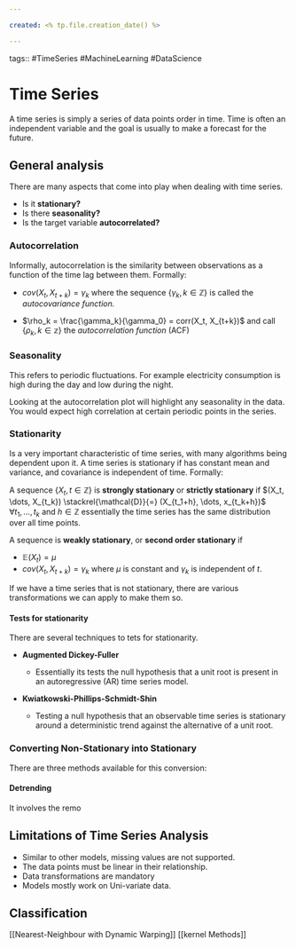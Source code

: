 ```yaml
---

created: <% tp.file.creation_date() %>

---
```

tags:: #TimeSeries #MachineLearning #DataScience 

# Time Series

A time series is simply a series of data points order in time. Time is often an independent variable and the goal is usually to make a forecast for the future.

## General analysis
There are many aspects that come into play when dealing with time series.
- Is it **stationary?**
- Is there **seasonality?**
- Is the target variable **autocorrelated?**

### Autocorrelation
Informally, autocorrelation is the similarity between observations as a function of the time lag between them. Formally:

- $cov(X_t, X_{t+k})  =\gamma_k$ where the sequence $\{\gamma_k, k \in \mathbb{Z}\}$ is called the *autocovariance function.*

- $\rho_k = \frac{\gamma_k}{\gamma_0} = corr(X_t, X_{t+k})$ and call $\{\rho_k, k \in \mathbb{z}\}$ the *autocorrelation function* (ACF)

### Seasonality
This refers to periodic fluctuations. For example electricity consumption is high during the day and low during the night.

Looking at the autocorrelation plot will highlight any seasonality in the data. You would expect high correlation at certain periodic points in the series.

### Stationarity
Is a very important characteristic of time series, with many algorithms being dependent upon it. A time series is stationary if has constant mean and variance, and covariance is independent of time. Formally:

A sequence $\{X_t, t \in \mathbb{Z}\}$ is **strongly stationary** or **strictly stationary** if
$(X_t, \dots, X_{t_k}) \stackrel{\mathcal{D}}{=} (X_{t_1+h}, \dots, x_{t_k+h})$ $\forall t_1, \dots, t_k$ and $h \in \mathbb{Z}$
essentially the time series has the same distribution over all time points.

A sequence is **weakly stationary**, or **second order stationary** if
- $\mathbb{E}(X_t) = \mu$
- $cov(X_t, X_{t+k}) = \gamma_k$
where $\mu$ is constant and $\gamma_k$ is independent of $t$.

If we have a time series that is not stationary, there are various transformations we can apply to make them so.

#### Tests for stationarity
There are several techniques to tets for stationarity. 

- **Augmented Dickey-Fuller**
	- Essentially its tests the null hypothesis that a unit root is present in an autoregressive (AR) time series model.

- **Kwiatkowski-Phillips-Schmidt-Shin**
	- Testing a null hypothesis that an observable time series is stationary around a deterministic trend against the alternative of a unit root.

### Converting Non-Stationary into Stationary
There are three methods available for this conversion:

#### Detrending
It involves the remo

## Limitations of Time Series Analysis
- Similar to other models, missing values are not supported.
- The data points must be linear in their relationship.
- Data transformations are mandatory
- Models mostly work on Uni-variate data.

## Classification

[[Nearest-Neighbour with Dynamic Warping]]
[[kernel Methods]]


